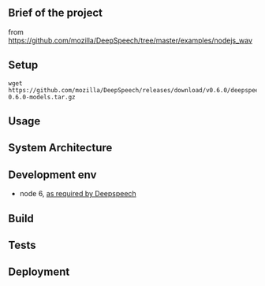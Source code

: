 
## Brief of the project
<!-- _One liner + link to confluence page_
_Screenshot of UI - optional_ -->

from https://github.com/mozilla/DeepSpeech/tree/master/examples/nodejs_wav


## Setup
<!-- _stack - optional_
_How to build and run the code/app_ -->

```
wget https://github.com/mozilla/DeepSpeech/releases/download/v0.6.0/deepspeech-0.6.0-models.tar.gz
```

## Usage

## System Architecture
<!-- _High level overview of system architecture_ -->

## Development env
 <!-- _How to run the development environment_
_Coding style convention ref optional, eg which linter to use_
_Linting, github pre-push hook - optional_ -->

- node 6, [as required by Deepspeech](https://github.com/mozilla/DeepSpeech/blob/master/USING.rst#using-the-nodejs-package)

## Build
<!-- _How to run build_ -->

## Tests
<!-- _How to carry out tests_ -->

## Deployment
<!-- _How to deploy the code/app into test/staging/production_ -->